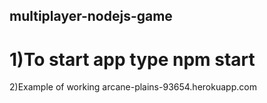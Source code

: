 ## multiplayer-nodejs-game
# 1)To start app type npm start 
2)Example of working  arcane-plains-93654.herokuapp.com

